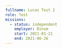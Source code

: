 ```yaml
---
fullname: Lucas Test 2
role: Test
missions:
  - status: independent
    employer: Dinum
    start: 2021-01-21
    end: 2021-06-26
---
```

